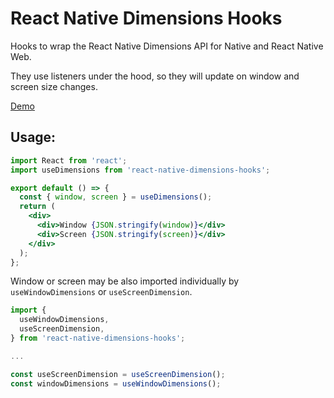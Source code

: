 # React Native Dimensions Hooks

Hooks to wrap the React Native Dimensions API for Native and React Native Web.

They use listeners under the hood, so they will update on window and screen size changes.

[Demo](https://rjerue.github.io/react-native-dimensions-hooks)

## Usage:

```jsx
import React from 'react';
import useDimensions from 'react-native-dimensions-hooks';

export default () => {
  const { window, screen } = useDimensions();
  return (
    <div>
      <div>Window {JSON.stringify(window)}</div>
      <div>Screen {JSON.stringify(screen)}</div>
    </div>
  );
};
```

Window or screen may be also imported individually by `useWindowDimensions` or `useScreenDimension`.

```jsx
import {
  useWindowDimensions,
  useScreenDimension,
} from 'react-native-dimensions-hooks';

...

const useScreenDimension = useScreenDimension();
const windowDimensions = useWindowDimensions();
```
